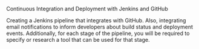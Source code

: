 Continuous Integration and Deployment with Jenkins and GitHub

Creating a Jenkins pipeline that integrates with GitHub. Also, integrating email notifications to inform developers about build status and deployment events. Additionally, for each stage of the pipeline, you will be required to specify or research a tool that can be used for that stage.
